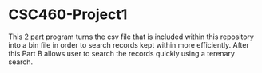 # CSC460-Project1

This 2 part program turns the csv file that is included within this repository into a bin file in order to search records kept within more efficiently. After this
Part B allows user to search the records quickly using a terenary search.
